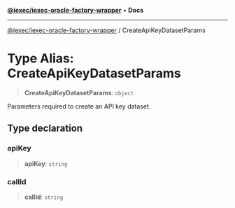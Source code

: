 [**@iexec/iexec-oracle-factory-wrapper**](../README.md) • **Docs**

***

[@iexec/iexec-oracle-factory-wrapper](../globals.md) / CreateApiKeyDatasetParams

# Type Alias: CreateApiKeyDatasetParams

> **CreateApiKeyDatasetParams**: `object`

Parameters required to create an API key dataset.

## Type declaration

### apiKey

> **apiKey**: `string`

### callId

> **callId**: `string`
